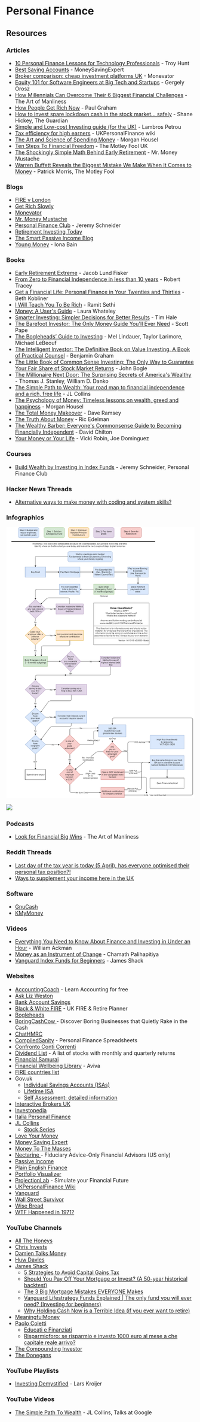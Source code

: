 # Personal Finance

## Resources

### Articles

* [10 Personal Finance Lessons for Technology Professionals](https://www.troyhunt.com/10-personal-finance-lessons-for-technology-professionals/) - Troy Hunt
* [Best Saving Accounts](https://www.moneysavingexpert.com/savings/savings-accounts-best-interest/) - MoneySavingExpert
* [Broker comparison: cheap investment platforms UK](https://monevator.com/compare-uk-cheapest-online-brokers/) - Monevator
* [Equity 101 for Software Engineers at Big Tech and Startups](https://blog.pragmaticengineer.com/equity-for-software-engineers/) - Gergely Orosz
* [How Millennials Can Overcome Their 6 Biggest Financial Challenges](https://www.artofmanliness.com/articles/millennials-can-overcome-6-biggest-financial-challenges/) - The Art of Manliness
* [How People Get Rich Now](https://paulgraham.com/richnow.html) - Paul Graham
* [How to invest spare lockdown cash in the stock market… safely](https://www.theguardian.com/money/2021/jan/31/how-to-invest-spare-lockdown-cash-in-the-stock-market-safely) - Shane Hickey, The Guardian
* [Simple and Low-cost Investing guide (for the UK)](https://www.lambrospetrou.com/articles/simple-low-cost-investing-in-uk/) - Lambros Petrou
* [Tax efficiency for high earners](https://ukpersonal.finance/tax-efficiency-for-high-earners/) - UKPersonalFinance wiki
* [The Art and Science of Spending Money](https://collabfund.com/blog/the-art-and-science-of-spending-money/) - Morgan Housel
* [Ten Steps To Financial Freedom](https://www.fool.co.uk/ten-steps-to-financial-freedom/) - The Motley Fool UK
* [The Shockingly Simple Math Behind Early Retirement](https://www.mrmoneymustache.com/2012/01/13/the-shockingly-simple-math-behind-early-retirement/) - Mr. Money Mustache
* [Warren Buffett Reveals the Biggest Mistake We Make When It Comes to Money](https://www.fool.com/investing/general/2014/02/08/warren-buffett-reveals-the-biggest-mistake-we-make.aspx) - Patrick Morris, The Motley Fool

### Blogs

* [FIRE v London](https://firevlondon.com/)
* [Get Rich Slowly](https://www.getrichslowly.org/)
* [Monevator](https://monevator.com/)
* [Mr. Money Mustache](https://www.mrmoneymustache.com/)
* [Personal Finance Club](https://www.personalfinanceclub.com/blog/) - Jeremy Schneider
* [Retirement Investing Today](http://www.retirementinvestingtoday.com/)
* [The Smart Passive Income Blog](https://www.smartpassiveincome.com/)
* [Young Money](https://www.youngmoneyblog.co.uk/) - Iona Bain

### Books

* [Early Retirement Extreme](https://www.amazon.co.uk/Early-Retirement-Extreme-Philosophical-Independence/dp/145360121X) - Jacob Lund Fisker
* [From Zero to Financial Independence in less than 10 years](https://www.amazon.co.uk/Zero-Financial-Independence-less-Years-ebook/dp/B01N6FT93S) - Robert Tracey
* [Get a Financial Life: Personal Finance in Your Twenties and Thirties](https://smile.amazon.co.uk/dp/1476782385/) - Beth Kobliner
* [I Will Teach You To Be Rich](https://smile.amazon.co.uk/dp/1523505745/) - Ramit Sethi
* [Money: A User's Guide](https://smile.amazon.co.uk/dp/0008308314) - Laura Whateley
* [Smarter Investing: Simpler Decisions for Better Results](https://smile.amazon.co.uk/dp/0273785370/) - Tim Hale
* [The Barefoot Investor: The Only Money Guide You'll Ever Need](https://smile.amazon.co.uk/dp/0730324214) - Scott Pape
* [The Bogleheads’ Guide to Investing](https://smile.amazon.co.uk/dp/1118921283/) - Mel Lindauer, Taylor Larimore, Michael LeBeouf
* [The Intelligent Investor: The Definitive Book on Value Investing. A Book of Practical Counsel](https://smile.amazon.co.uk/dp/0060555661/) - Benjamin Graham
* [The Little Book of Common Sense Investing: The Only Way to Guarantee Your Fair Share of Stock Market Returns](https://smile.amazon.co.uk/dp/1119404509/) - John Bogle
* [The Millionaire Next Door: The Surprising Secrets of America's Wealthy](https://smile.amazon.co.uk/dp/1589795474) - Thomas J. Stanley, William D. Danko
* [The Simple Path to Wealth: Your road map to financial independence and a rich, free life](https://smile.amazon.co.uk/dp/1533667926) - JL Collins
* [The Psychology of Money: Timeless lessons on wealth, greed and happiness](https://www.amazon.co.uk/Psychology-Money-Timeless-lessons-happiness/dp/0857197681) - Morgan Housel
* [The Total Money Makeover](https://smile.amazon.co.uk/dp/1595555277/) - Dave Ramsey
* [The Truth About Money](https://smile.amazon.co.uk/dp/0062006487) - Ric Edelman
* [The Wealthy Barber: Everyone's Commonsense Guide to Becoming Financially Independent](https://smile.amazon.co.uk/dp/0761513116/) - David Chilton
* [Your Money or Your Life](https://smile.amazon.co.uk/dp/0143115766/) - Vicki Robin, Joe Dominguez

### Courses

* [Build Wealth by Investing in Index Funds](https://courses.personalfinanceclub.com/courses/take/build-wealth-by-investing-in-index-funds-2022/) - Jeremy Schneider, Personal Finance Club

### Hacker News Threads

* [Alternative ways to make money with coding and system skills?](https://news.ycombinator.com/item?id=33619650)

### Infographics

![r/UKPersonalFinance flowchart](<../../.gitbook/assets/image (2).png>)

![](https://flowchart.ukpersonal.finance/)

### Podcasts

* [Look for Financial Big Wins](https://www.artofmanliness.com/career-wealth/wealth/look-for-financial-big-wins) - The Art of Manliness

### Reddit Threads

* [Last day of the tax year is today (5 April), has everyone optimised their personal tax position?!](https://www.reddit.com/r/UKPersonalFinance/comments/twsgmn/last\_day\_of\_the\_tax\_year\_is\_today\_5\_april\_has/)
* [Ways to supplement your income here in the UK](https://www.reddit.com/r/UKPersonalFinance/comments/yx2ns4/ways\_to\_supplement\_your\_income\_here\_in\_the\_uk/)

### Software

* [GnuCash](https://www.gnucash.org/)
* [KMyMoney](https://kmymoney.org/)

### Videos

* [Everything You Need to Know About Finance and Investing in Under an Hour](https://www.youtube.com/watch?v=WEDIj9JBTC8) - William Ackman
* [Money as an Instrument of Change](https://www.youtube.com/watch?v=PMotykw0SIk) - Chamath Palihapitiya
* [Vanguard Index Funds for Beginners](https://www.youtube.com/watch?v=aL-GgWkA25Q) - James Shack

### Websites

* [AccountingCoach](https://www.accountingcoach.com/) - Learn Accounting for free
* [Ask Liz Weston](https://asklizweston.com/)
* [Bank Account Savings](https://bankaccountsavings.co.uk/)
* [Black & White FIRE](https://blackandwhitefire.com/) - UK FIRE & Retire Planner
* [Bogleheads](https://www.bogleheads.org/wiki/Main\_Page)
* [BoringCashCow ](https://boringcashcow.com/)- Discover Boring Businesses that Quietly Rake in the Cash
* [ChatHMRC](https://chat-hmrc.vercel.app/)
* [CompiledSanity](https://cspersonalfinance.io/) - Personal Finance Spreadsheets
* [Confronto Conti Correnti](https://docs.google.com/spreadsheets/d/12rjbcnFhTphgyWf-F5MfDZUCpZcURmJfGnHap9Rf5rU/edit#gid=0)
* [Dividend List](https://thedividendlist.com/) - A list of stocks with monthly and quarterly returns
* [Financial Samurai](https://www.financialsamurai.com/)
* [Financial Wellbeing Library](https://www.aviva.co.uk/services/wellbeing-library/financial-wellbeing/) - Aviva
* [FIRE countries list](https://firecountrieslist.com/)
* Gov.uk
  * [Individual Savings Accounts (ISAs)](https://www.gov.uk/individual-savings-accounts)
  * [Lifetime ISA](https://www.gov.uk/lifetime-isa)
  * [Self Assessment: detailed information](https://www.gov.uk/topic/personal-tax/self-assessment)
* [Interactive Brokers UK](https://www.interactivebrokers.co.uk/en/home.php)
* [Investopedia](https://www.investopedia.com/)
* [Italia Personal Finance](https://www.italiapersonalfinance.it/)
* [JL Collins](https://jlcollinsnh.com/)
  * [Stock Series](https://jlcollinsnh.com/stock-series/)
* [Love Your Money](https://www.loveyourmoney.org/)
* [Money Saving Expert](https://www.moneysavingexpert.com/)
* [Money To The Masses](https://moneytothemasses.com/)
* [Nectarine ](https://hellonectarine.com/)- Fiduciary Advice-Only Financial Advisors (US only)
* [Passive Income](https://my-passive-income.eu/)
* [Plain English Finance](https://plainenglishfinance.co.uk/)
* [Portfolio Visualizer](https://www.portfoliovisualizer.com/)
* [ProjectionLab](https://projectionlab.com/) - Simulate your Financial Future
* [UKPersonalFinance Wiki](https://ukpersonal.finance/)
* [Vanguard](https://www.vanguardinvestor.co.uk/)
* [Wall Street Survivor](https://www.wallstreetsurvivor.com/)
* [Wise Bread](https://www.wisebread.com/)
* [WTF Happened in 1971?](https://wtfhappenedin1971.com/)

### YouTube Channels

* [All The Honeys](https://www.youtube.com/@Marta-allthehoneys/videos)
* [Chris Invests](https://www.youtube.com/@ChrisInvests/videos)
* [Damien Talks Money](https://www.youtube.com/@DamienTalksMoney/videos)
* [Huw Davies](https://www.youtube.com/@Huwsview/videos)
* [James Shack](https://www.youtube.com/@JamesShack/videos)
  * [5 Strategies to Avoid Capital Gains Tax](https://www.youtube.com/watch?v=Nwua80BJY6I)
  * [Should You Pay Off Your Mortgage or Invest? (A 50-year historical backtest)](https://www.youtube.com/watch?v=9MfCVkRvjQs)
  * [The 3 Big Mortgage Mistakes EVERYONE Makes](https://www.youtube.com/watch?v=AjLlS\_Qofcw)
  * [Vanguard Lifestrategy Funds Explained | The only fund you will ever need? (Investing for beginners)](https://www.youtube.com/watch?v=lGQ9KyQq8Jw)
  * [Why Holding Cash Now is a Terrible Idea (if you ever want to retire)](https://www.youtube.com/watch?v=oeob9z27-gA)
* [MeaningfulMoney](https://www.youtube.com/@MeaningfulMoney/videos)
* [Paolo Coletti](https://www.youtube.com/@PaoloColetti)
  * [Educati e Finanziati](https://www.youtube.com/playlist?list=PLfuzpc-H8qcdyEb5rpgYhN2P7cJGR1i9h)
  * [Risparmioforo: se risparmio e investo 1000 euro al mese a che capitale reale arrivo?](https://www.youtube.com/watch?v=LPb\_h-lPqUs)
* [The Compounding Investor](https://www.youtube.com/@TheCompoundingInvestor/videos)
* [The Donegans](https://www.youtube.com/@rebeldonegans/videos)

### YouTube Playlists

* [Investing Demystified](https://www.youtube.com/playlist?list=PLXy71rkGuCjXLg9N8zowwUpXCYfBcMJFK) - Lars Kroijer

### YouTube Videos

* [The Simple Path To Wealth](https://www.youtube.com/watch?v=T71ibcZAX3I) - JL Collins, Talks at Google
